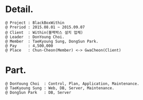# Detail.
	@ Project : BlackBoxWithin
	@ Preriod : 2015.08.01 ~ 2015.09.07
	@ Client  : Within(블랙박스 설치 업체)
	@ Leader  : DonYoung Choi.
	@ Member  : TaeKyoung Sung, DongSun Park.
	@ Pay	  : 4,500,000
	@ Place   : Chun-Cheon(Member) <-> GwaCheon(Client)

# Part.
	@ DonYoung Choi  : Control, Plan, Application, Maintenance.
	@ TaeKyoung Sung : Web, DB, Server, Maintenance.
	@ DongSun Park 	 : DB, Server

